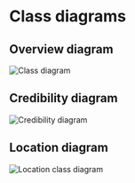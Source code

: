 # Class diagrams

## Overview diagram
![Class diagram](https://github.com/krzysiekpiasecki/BurzeDzisNet/blob/master/doc/ClassDiagram.png)

## Credibility diagram
![Credibility diagram](https://github.com/krzysiekpiasecki/BurzeDzisNet/blob/master/doc/ClientInterfaceDiagram.png)

## Location diagram
![Location class diagram](https://github.com/krzysiekpiasecki/BurzeDzisNet/blob/master/doc/LocationDiagram.png)
